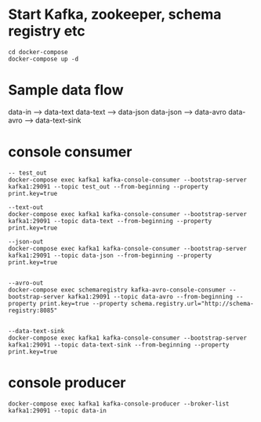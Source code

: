 # Start Kafka, zookeeper, schema registry etc
```
cd docker-compose
docker-compose up -d
```


# Sample data flow

data-in  --> data-text
data-text --> data-json
data-json --> data-avro
data-avro --> data-text-sink

# console consumer
```
-- test_out
docker-compose exec kafka1 kafka-console-consumer --bootstrap-server kafka1:29091 --topic test_out --from-beginning --property print.key=true

--text-out
docker-compose exec kafka1 kafka-console-consumer --bootstrap-server kafka1:29091 --topic data-text --from-beginning --property print.key=true

--json-out
docker-compose exec kafka1 kafka-console-consumer --bootstrap-server kafka1:29091 --topic data-json --from-beginning --property print.key=true


--avro-out
docker-compose exec schemaregistry kafka-avro-console-consumer --bootstrap-server kafka1:29091 --topic data-avro --from-beginning --property print.key=true --property schema.registry.url="http://schema-registry:8085"


--data-text-sink
docker-compose exec kafka1 kafka-console-consumer --bootstrap-server kafka1:29091 --topic data-text-sink --from-beginning --property print.key=true

```

# console producer
```
docker-compose exec kafka1 kafka-console-producer --broker-list kafka1:29091 --topic data-in
```

